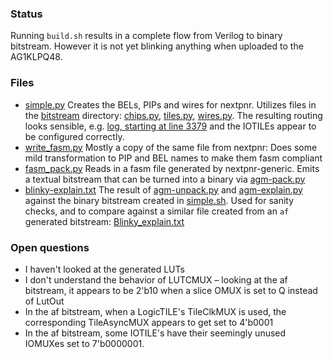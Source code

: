 ### Status
Running `build.sh` results in a complete flow from Verilog to binary bitstream.  However it is not yet blinking anything when uploaded to the AG1KLPQ48.

### Files
* [simple.py](simple.py) Creates the BELs, PIPs and wires for nextpnr.  Utilizes files in the [bitstream](../bitstream) directory: [chips.py](../bitstream/chips.py), [tiles.py](../bitstream/tiles.py), [wires.py](../bitstream/wires.py).  The resulting routing looks sensible, e.g. [log, starting at line 3379](log#L3379) and the IOTILEs appear to be configured correctly.
* [write_fasm.py](write_fasm.py) Mostly a copy of the same file from nextpnr: Does some mild transformation to PIP and BEL names to make them fasm compliant
* [fasm_pack.py](fasm_pack.py) Reads in a fasm file generated by nextpnr-generic.  Emits a textual bitstream that can be turned into a binary via [agm-pack.py](../bitstream/agm-pack.py)
* [blinky-explain.txt](blinky-explain.txt) The result of [agm-unpack.py](../bitstream/agm-unpack.py) and [agm-explain.py](../bitstream/agm-explain.py) against the binary bitstream created in [simple.sh](simple.sh).  Used for sanity checks, and to compare against a similar file created from an `af` generated bitstream: [Blinky_explain.txt](../examples/blinky/output/Blinky_explain.txt)

### Open questions
* I haven't looked at the generated LUTs
* I don't understand the behavior of LUTCMUX – looking at the af bitstream, it appears to be 2'b10 when a slice OMUX is set to Q instead of LutOut
* In the af bitstream, when a LogicTILE's TileClkMUX is used, the corresponding TileAsyncMUX appears to get set to 4'b0001
* In the af bitstream, some IOTILE's have their seemingly unused IOMUXes set to 7'b0000001. 
